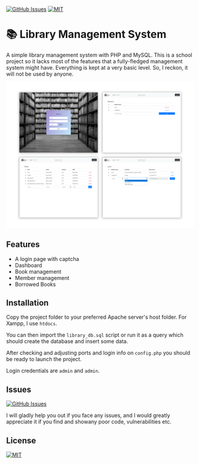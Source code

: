 [![GitHub Issues](https://img.shields.io/github/issues/ozencb/Library-Management-System.svg?style=flat&label=Issues&maxAge=2592000)](https://www.github.com/ozencb/Library-Management-System/issues)
[![MIT](https://img.shields.io/cocoapods/l/AFNetworking.svg?style=style&label=License&maxAge=2592000)](../master/LICENSE)

# 📚 Library Management System

A simple library management system with PHP and MySQL.
This is a school project so it lacks most of the features that a fully-fledged management system might have. Everything is kept at a very basic level. So, I reckon, it will not be used by anyone.

![Screenshot](assets/images/Screenshot.png)

## Features
* A login page with captcha
* Dashboard
* Book management
* Member management
* Borrowed Books

## Installation

Copy the project folder to your preferred Apache server's host folder.
For Xampp, I use ```htdocs```.

You can then import the ```library_db.sql``` script or run it as a query which should create the database and insert some data. 

After checking and adjusting ports and login info on ```config.php``` you should be ready to launch the project.

Login credentials are ```admin``` and ```admin```.

## Issues
[![GitHub Issues](https://img.shields.io/github/issues/ozencb/Library-Management-System.svg?style=flat&label=Issues&maxAge=2592000)](https://www.github.com/ozencb/Library-Management-System/issues)

I will gladly help you out if you face any issues, and I would greatly appreciate it if you find and showany poor code, vulnerabilities etc.

## License
[![MIT](https://img.shields.io/cocoapods/l/AFNetworking.svg?style=style&label=License&maxAge=2592000)](../master/LICENSE)
